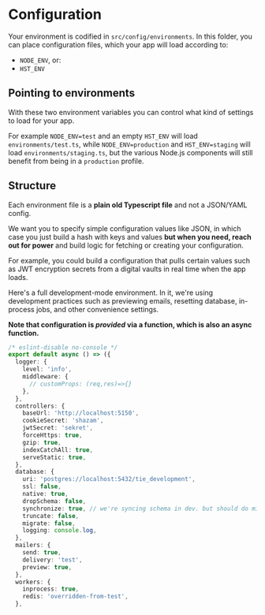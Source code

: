 # Configuration

Your environment is codified in `src/config/environments`. In this folder, you can place configuration files, which your app will load according to:

* `NODE_ENV`, or:
* `HST_ENV`

## Pointing to environments

With these two environment variables you can control what kind of settings to load for your app.

For example `NODE_ENV=test` and an empty `HST_ENV` will load `environments/test.ts`, while `NODE_ENV=production` and `HST_ENV=staging` will load `environments/staging.ts`, but the various Node.js components will still benefit from being in a `production` profile.

## Structure

Each environment file is a **plain old Typescript file** and not a JSON/YAML config.

We want you to specify simple configuration values like JSON, in which case you just build a hash with keys and values **but when you need, reach out for power** and build logic for fetching or creating your configuration.

For example, you could build a configuration that pulls certain values such as JWT encryption secrets from a digital vaults in real time when the app loads.

Here's a full development-mode environment. In it, we're using development practices such as previewing emails, resetting database, in-process jobs, and other convenience settings.

**Note that configuration is _provided_ via a function, which is also an async function.**


```ts title="environments/development.ts"
/* eslint-disable no-console */
export default async () => ({
  logger: {
    level: 'info',
    middleware: {
      // customProps: (req,res)=>{}
    },
  },
  controllers: {
    baseUrl: 'http://localhost:5150',
    cookieSecret: 'shazam',
    jwtSecret: 'sekret',
    forceHttps: true,
    gzip: true,
    indexCatchAll: true,
    serveStatic: true,
  },
  database: {
    uri: 'postgres://localhost:5432/tie_development',
    ssl: false,
    native: true,
    dropSchema: false,
    synchronize: true, // we're syncing schema in dev. but should do migrations for real-life
    truncate: false,
    migrate: false,
    logging: console.log,
  },
  mailers: {
    send: true,
    delivery: 'test',
    preview: true,
  },
  workers: {
    inprocess: true,
    redis: 'overridden-from-test',
  },
```

